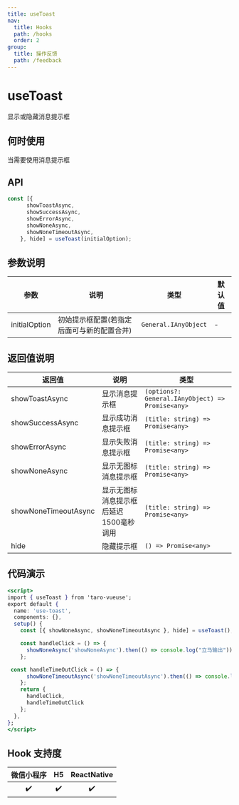 ```yaml
---
title: useToast
nav:
  title: Hooks
  path: /hooks
  order: 2
group:
  title: 操作反馈
  path: /feedback
---
```


# useToast

显示或隐藏消息提示框

## 何时使用

当需要使用消息提示框

## API

```jsx | pure
const [{
      showToastAsync,
      showSuccessAsync,
      showErrorAsync,
      showNoneAsync,
      showNoneTimeoutAsync,
    }, hide] = useToast(initialOption);
```

## 参数说明

| 参数          | 说明                                       | 类型                 | 默认值 |
| ------------- | ------------------------------------------ | -------------------- | ------ |
| initialOption | 初始提示框配置(若指定后面可与新的配置合并) | `General.IAnyObject` | -      |

## 返回值说明

| 返回值 | 说明           | 类型                                             |
| ------ | -------------- | ------------------------------------------------ |
| showToastAsync   | 显示消息提示框 | `(options?: General.IAnyObject) => Promise<any>` |
| showSuccessAsync   | 显示成功消息提示框 | `(title: string) => Promise<any>` |
| showErrorAsync   | 显示失败消息提示框 | `(title: string) => Promise<any>` |
| showNoneAsync   | 显示无图标消息提示框 | `(title: string) => Promise<any>` |
| showNoneTimeoutAsync   | 显示无图标消息提示框后延迟1500毫秒调用 | `(title: string) => Promise<any>` |
| hide   | 隐藏提示框     | `() => Promise<any>`                             |

## 代码演示

```jsx | pure
<script>
import { useToast } from 'taro-vueuse';
export default {
  name: 'use-toast',
  components: {},
  setup() {
    const [{ showNoneAsync, showNoneTimeoutAsync }, hide] = useToast();

    const handleClick = () => {
      showNoneAsync('showNoneAsync').then(() => console.log("立马输出"));
    };

 const handleTimeOutClick = () => {
      showNoneTimeoutAsync('showNoneTimeoutAsync').then(() => console.log("1.5s输出"));;
    };
    return {
      handleClick,
      handleTimeOutClick
    };
  },
};
</script>
```


## Hook 支持度

| 微信小程序 | H5  | ReactNative |
| :--------: | :-: | :---------: |
|     ✔️     | ✔️  |     ✔️      |
